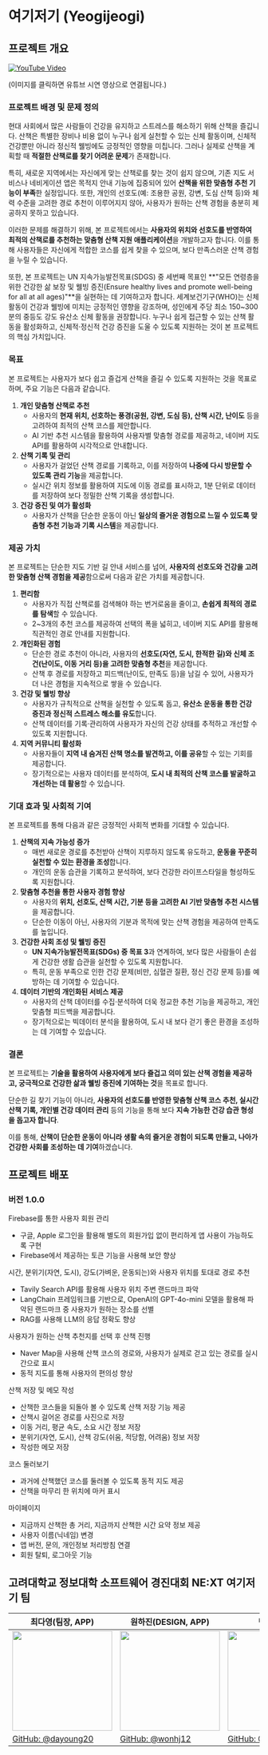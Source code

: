 # 여기저기 (Yeogijeogi)
## 프로젝트 개요
[![YouTube Video](https://github.com/user-attachments/assets/73d03433-8f01-489e-a654-116b18716ffe)](https://youtube.com/shorts/2hDeea1pXlA?si=ONvvar2uBpzh0V91)

(이미지를 클릭하면 유튜브 시연 영상으로 연결됩니다.)

### 프로젝트 배경 및 문제 정의
현대 사회에서 많은 사람들이 건강을 유지하고 스트레스를 해소하기 위해 산책을 즐깁니다. 산책은 특별한 장비나 비용 없이 누구나 쉽게 실천할 수 있는 신체 활동이며, 신체적 건강뿐만 아니라 정신적 웰빙에도 긍정적인 영향을 미칩니다. 그러나 실제로 산책을 계획할 때 **적절한 산책로를 찾기 어려운 문제**가 존재합니다.

특히, 새로운 지역에서는 자신에게 맞는 산책로를 찾는 것이 쉽지 않으며, 기존 지도 서비스나 네비게이션 앱은 목적지 안내 기능에 집중되어 있어 **산책을 위한 맞춤형 추천 기능이 부족**한 실정입니다. 또한, 개인의 선호도(예: 조용한 공원, 강변, 도심 산책 등)와 체력 수준을 고려한 경로 추천이 이루어지지 않아, 사용자가 원하는 산책 경험을 충분히 제공하지 못하고 있습니다.

이러한 문제를 해결하기 위해, 본 프로젝트에서는 **사용자의 위치와 선호도를 반영하여 최적의 산책로를 추천하는 맞춤형 산책 지원 애플리케이션**을 개발하고자 합니다. 이를 통해 사용자들은 자신에게 적합한 코스를 쉽게 찾을 수 있으며, 보다 만족스러운 산책 경험을 누릴 수 있습니다.

또한, 본 프로젝트는 UN 지속가능발전목표(SDGS) 중 세번째 목표인 **"모든 연령층을 위한 건강한 삶 보장 및 웰빙 증진(Ensure healthy lives and promote well-being for all at all ages)"**을 실현하는 데 기여하고자 합니다. 세계보건기구(WHO)는 신체 활동이 건강과 웰빙에 미치는 긍정적인 영향을 강조하며, 성인에게 주당 최소 150~300분의 중등도 강도 유산소 신체 활동을 권장합니다. 누구나 쉽게 접근할 수 있는 산책 활동을 활성화하고, 신체적·정신적 건강 증진을 도울 수 있도록 지원하는 것이 본 프로젝트의 핵심 가치입니다.

### 목표

본 프로젝트는 사용자가 보다 쉽고 즐겁게 산책을 즐길 수 있도록 지원하는 것을 목표로 하며, 주요 기능은 다음과 같습니다.

1. **개인 맞춤형 산책로 추천**
    - 사용자의 **현재 위치, 선호하는 풍경(공원, 강변, 도심 등), 산책 시간, 난이도** 등을 고려하여 최적의 산책 코스를 제안합니다.
    - AI 기반 추천 시스템을 활용하여 사용자별 맞춤형 경로를 제공하고, 네이버 지도 API를 활용하여 시각적으로 안내합니다.
2. **산책 기록 및 관리**
    - 사용자가 걸었던 산책 경로를 기록하고, 이를 저장하여 **나중에 다시 방문할 수 있도록 관리 기능**을 제공합니다.
    - 실시간 위치 정보를 활용하여 지도에 이동 경로를 표시하고, 1분 단위로 데이터를 저장하여 보다 정밀한 산책 기록을 생성합니다.
3. **건강 증진 및 여가 활성화**
    - 사용자가 산책을 단순한 운동이 아닌 **일상의 즐거운 경험으로 느낄 수 있도록 맞춤형 추천 기능과 기록 시스템**을 제공합니다.

### 제공 가치

본 프로젝트는 단순한 지도 기반 길 안내 서비스를 넘어, **사용자의 선호도와 건강을 고려한 맞춤형 산책 경험을 제공**함으로써 다음과 같은 가치를 제공합니다.

1. **편리함**
    - 사용자가 직접 산책로를 검색해야 하는 번거로움을 줄이고, **손쉽게 최적의 경로를 탐색**할 수 있습니다.
    - 2~3개의 추천 코스를 제공하여 선택의 폭을 넓히고, 네이버 지도 API를 활용해 직관적인 경로 안내를 지원합니다.
2. **개인화된 경험**
    - 단순한 경로 추천이 아니라, 사용자의 **선호도(자연, 도시, 한적한 길)와 신체 조건(난이도, 이동 거리 등)을 고려한 맞춤형 추천**을 제공합니다.
    - 산책 후 경로를 저장하고 피드백(난이도, 만족도 등)을 남길 수 있어, 사용자가 더 나은 경험을 지속적으로 쌓을 수 있습니다.
3. **건강 및 웰빙 향상**
    - 사용자가 규칙적으로 산책을 실천할 수 있도록 돕고, **유산소 운동을 통한 건강 증진과 정신적 스트레스 해소를 유도**합니다.
    - 산책 데이터를 기록·관리하여 사용자가 자신의 건강 상태를 추적하고 개선할 수 있도록 지원합니다.
4. **지역 커뮤니티 활성화**
    - 사용자들이 **지역 내 숨겨진 산책 명소를 발견하고, 이를 공유**할 수 있는 기회를 제공합니다.
    - 장기적으로는 사용자 데이터를 분석하여, **도시 내 최적의 산책 코스를 발굴하고 개선하는 데 활용**할 수 있습니다.

### 기대 효과 및 사회적 기여

본 프로젝트를 통해 다음과 같은 긍정적인 사회적 변화를 기대할 수 있습니다.

1. **산책의 지속 가능성 증가**
    - 매번 새로운 경로를 추천받아 산책이 지루하지 않도록 유도하고, **운동을 꾸준히 실천할 수 있는 환경을 조성**합니다.
    - 개인의 운동 습관을 기록하고 분석하여, 보다 건강한 라이프스타일을 형성하도록 지원합니다.
2. **맞춤형 추천을 통한 사용자 경험 향상**
    - 사용자의 **위치, 선호도, 산책 시간, 기분 등을 고려한 AI 기반 맞춤형 추천 시스템**을 제공합니다.
    - 단순한 이동이 아닌, 사용자의 기분과 목적에 맞는 산책 경험을 제공하여 만족도를 높입니다.
3. **건강한 사회 조성 및 웰빙 증진**
    - **UN 지속가능발전목표(SDGs) 중 목표 3**과 연계하여, 보다 많은 사람들이 손쉽게 건강한 생활 습관을 실천할 수 있도록 지원합니다.
    - 특히, 운동 부족으로 인한 건강 문제(비만, 심혈관 질환, 정신 건강 문제 등)를 예방하는 데 기여할 수 있습니다.
4. **데이터 기반의 개인화된 서비스 제공**
    - 사용자의 산책 데이터를 수집·분석하여 더욱 정교한 추천 기능을 제공하고, 개인 맞춤형 피드백을 제공합니다.
    - 장기적으로는 빅데이터 분석을 활용하여, 도시 내 보다 걷기 좋은 환경을 조성하는 데 기여할 수 있습니다.


### 결론

본 프로젝트는 **기술을 활용하여 사용자에게 보다 즐겁고 의미 있는 산책 경험을 제공하고, 궁극적으로 건강한 삶과 웰빙 증진에 기여하는 것**을 목표로 합니다.

단순한 길 찾기 기능이 아니라, **사용자의 선호도를 반영한 맞춤형 산책 코스 추천, 실시간 산책 기록, 개인별 건강 데이터 관리** 등의 기능을 통해 보다 **지속 가능한 건강 습관 형성을 돕고자 합니다**.

이를 통해, **산책이 단순한 운동이 아니라 생활 속의 즐거운 경험이 되도록 만들고, 나아가 건강한 사회를 조성하는 데 기여**하겠습니다.

## 프로젝트 배포
### 버전 1.0.0
Firebase를 통한 사용자 회원 관리
- 구글, Apple 로그인을 활용해 별도의 회원가입 없이 편리하게 앱 사용이 가능하도록 구현
- Firebase에서 제공하는 토큰 기능을 사용해 보안 향상

시간, 분위기(자연, 도시), 강도(가벼운, 운동되는)와 사용자 위치를 토대로 경로 추천
- Tavily Search API를 활용해 사용자 위치 주변 랜드마크 파악
- LangChain 프레임워크를 기반으로, OpenAI의 GPT-4o-mini 모델을 활용해 파악된 랜드마크 중 사용자가 원하는 장소를 선별
- RAG를 사용해 LLM의 응답 정확도 향상

사용자가 원하는 산책 추천지를 선택 후 산책 진행
- Naver Map을 사용해 산책 코스의 경로와, 사용자가 실제로 걷고 있는 경로를 실시간으로 표시
- 동적 지도를 통해 사용자의 편의성 향상

산책 저장 및 메모 작성
- 산책한 코스들을 되돌아 볼 수 있도록 산책 저장 기능 제공
- 산책시 걸어온 경로를 사진으로 저장
- 이동 거리, 평균 속도, 소요 시간 정보 저장
- 분위기(자연, 도시), 산책 강도(쉬움, 적당함, 어려움) 정보 저장
- 작성한 메모 저장

코스 둘러보기
- 과거에 산책했던 코스를 둘러볼 수 있도록 동적 지도 제공
- 산책을 마무리 한 위치에 마커 표시

마이페이지
- 지금까지 산책한 총 거리, 지금까지 산책한 시간 요약 정보 제공
- 사용자 이름(닉네임) 변경
- 앱 버전, 문의, 개인정보 처리방침 연결
- 회원 탈퇴, 로그아웃 기능


## 고려대학교 정보대학 소프트웨어 경진대회 NE:XT 여기저기 팀
| 최다영(팀장, APP) | 원하진(DESIGN, APP) | 박의찬(BE) | 문혜승(BE) |
|----------|----------|----------|----------|
| <img src="https://avatars.githubusercontent.com/u/80742780?v=4" width="200">    | <img src="https://avatars.githubusercontent.com/u/8970523?v=4" width="200">     | <img src="https://avatars.githubusercontent.com/u/140701211?v=4" width="200">     | <img src="https://avatars.githubusercontent.com/u/86617201?v=4" width="200">     |
| [GitHub: @dayoung20](https://github.com/dayoung20)    | [GitHub: @wonhj12](https://github.com/wonhj12)       | [GitHub: @Euizzang8001](https://github.com/Euizzang8001)     | [GitHub: @hyeseungmoon](https://github.com/hyeseungmoon)     |

